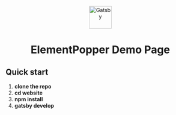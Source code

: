 <p align="center">
  <a href="https://www.gatsbyjs.com/?utm_source=starter&utm_medium=readme&utm_campaign=minimal-starter">
    <img alt="Gatsby" src="https://www.gatsbyjs.com/Gatsby-Monogram.svg" width="60" />
  </a>
</p>
<h1 align="center">
  ElementPopper Demo Page
</h1>

## Quick start

1.  **clone the repo**
2.  **cd website**
3.  **npm install**
4.  **gatsby develop**